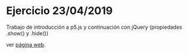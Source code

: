 # Ejercicio 23/04/2019

Trabajo de introducción a p5.js y continuación con jQuery (propiedades .show() y .hide())

ver [página web](https://bachiloglu.github.io/DGP502/23042019/).

